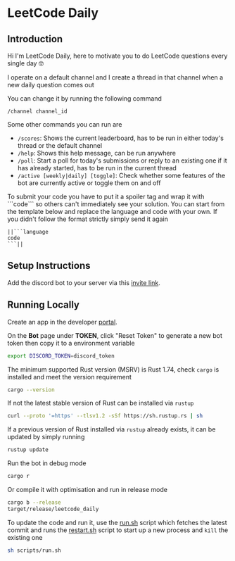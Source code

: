 # LeetCode Daily

## Introduction

Hi I'm LeetCode Daily, here to motivate you to do LeetCode questions every single day 🤓

I operate on a default channel and I create a thread in that channel when a new daily question comes out

You can change it by running the following command

```discord
/channel channel_id
```

Some other commands you can run are

* `/scores`: Shows the current leaderboard, has to be run in either today's thread or the default channel
* `/help`: Shows this help message, can be run anywhere
* `/poll`: Start a poll for today's submissions or reply to an existing one if it has already started, has to be run in the current thread
* `/active [weekly|daily] [toggle]`: Check whether some features of the bot are currently active or toggle them on and off

To submit your code you have to put it a spoiler tag and wrap it with \```code\``` so others can't immediately see your solution. You can start from the template below and replace the language and code with your own. If you didn't follow the format strictly simply send it again

```discord
||```language
code
```||
```

## Setup Instructions

Add the discord bot to your server via this [invite link](https://discord.com/oauth2/authorize?client_id=1235892312463245322&permissions=8&scope=bot).

## Running Locally

Create an app in the developer [portal](https://discord.com/developers/applications?new_application=true).

On the **Bot** page under **TOKEN**, click "Reset Token" to generate a new bot token then copy it to a environment variable

```bash
export DISCORD_TOKEN=discord_token
```

The minimum supported Rust version (MSRV) is Rust 1.74, check `cargo` is installed and meet the version requirement

```bash
cargo --version
```

If not the latest stable version of Rust can be installed via `rustup`

```bash
curl --proto '=https' --tlsv1.2 -sSf https://sh.rustup.rs | sh
```

If a previous version of Rust installed via `rustup` already exists, it can be updated by simply running

```bash
rustup update
```

Run the bot in debug mode

```bash
cargo r
```

Or compile it with optimisation and run in release mode

```bash
cargo b --release
target/release/leetcode_daily
```

To update the code and run it, use the [run.sh](scripts/run.sh) script which fetches the latest commit and runs the [restart.sh](scripts/restart.sh) script to start up a new process and `kill` the existing one

```bash
sh scripts/run.sh
```
